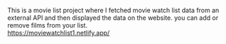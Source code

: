 This is a movie list project where I fetched movie watch list data from          an external API and then displayed the data on the website. you can add or remove films from your list.                                                                                                                                                                                                                                                                                                                                                                                                                                                                                                                                                                                                                                                                                                                                      
https://moviewatchlist1.netlify.app/      
 
